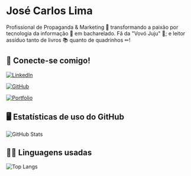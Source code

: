 
# José Carlos Lima

Profissional de Propaganda & Marketing 📢 transformando a paixão por tecnologia da informação 🎲 em bacharelado. Fã da "Vovó Juju" 🥑; e leitor assíduo tanto de livros 📚 quanto de quadrinhos ✏!

## 🧲 Conecte-se comigo!
[![LinkedIn](https://img.shields.io/badge/LinkedIn-fff?style=for-the-badge&logo=linkedin&logoColor=black)](https://www.linkedin.com/in/josecarloslima1975/)

[![GitHub](https://img.shields.io/badge/GitHub-fff?style=for-the-badge&logo=github&logoColor=black)](https://github.com/josecarloslima)

[![Portfolio](https://img.shields.io/badge/Portfolio-fff?style=for-the-badge&logo=todoist&logoColor=black)](https://josecarloslima.github.io/ProjetoPortfolio/)

## 🖥 Estatísticas de uso do GitHub
![GitHub Stats](https://github-readme-stats.vercel.app/api?username=josecarloslima&theme=transparent&bg_color=d8dbde&show_icons=true&icon_color=30A3DC&title_color=E94D5F&text_color=000&hide_title=true&hide=stars)

## 👨‍💻 Linguagens usadas
![Top Langs](https://github-readme-stats-git-masterrstaa-rickstaa.vercel.app/api/top-langs/?username=josecarloslima&bg_color=d8dbde&title_color=E94D5F&text_color=000&hide_title=true)
